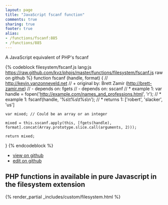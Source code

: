 ```yaml
---
layout: page
title: "JavaScript fscanf function"
comments: true
sharing: true
footer: true
alias:
- /functions/fscanf:885
- /functions/885
---
```

<!-- Generated by Rakefile:build -->
A JavaScript equivalent of PHP's fscanf

{% codeblock filesystem/fscanf.js lang:js https://raw.github.com/kvz/phpjs/master/functions/filesystem/fscanf.js raw on github %}
function fscanf (handle, format) {
    // http://kevin.vanzonneveld.net
    // +   original by: Brett Zamir (http://brett-zamir.me)
    // -    depends on: fgets
    // -    depends on: sscanf
    // *     example 1: var handle = fopen('http://example.com/names_and_professions.html', 'r');
    // *     example 1: fscanf(handle, '%s\t%s\t%s\n');
    // *     returns 1: ['robert', 'slacker', 'us']

    var mixed; // Could be an array or an integer

    mixed = this.sscanf.apply(this, [fgets(handle), format].concat(Array.prototype.slice.call(arguments, 2)));

    return mixed;
}
{% endcodeblock %}

 - [view on github](https://github.com/kvz/phpjs/blob/master/functions/filesystem/fscanf.js)
 - [edit on github](https://github.com/kvz/phpjs/edit/master/functions/filesystem/fscanf.js)

## PHP functions in available in pure Javascript in the filesystem extension
{% render_partial _includes/custom/filesystem.html %}

